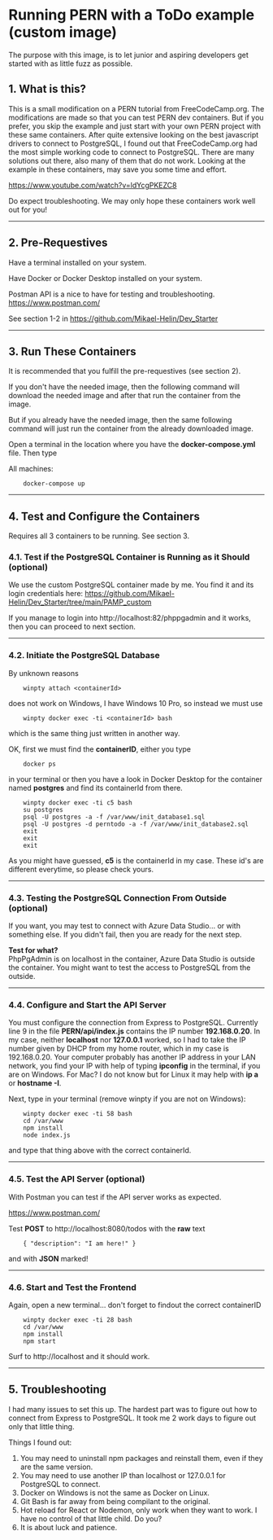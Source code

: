 # **Running PERN with a ToDo example (custom image)**

The purpose with this image, is to let junior and aspiring developers get started with as little fuzz as possible.

## **1. What is this?**

This is a small modification on a PERN tutorial from FreeCodeCamp.org. The modifications are made so that you can test PERN dev containers. But if you prefer, you skip the example and just start with your own PERN project with these same containers. After quite extensive looking on the best javascript drivers to connect to PostgreSQL, I found out that FreeCodeCamp.org had the most simple working code to connect to PostgreSQL. There are many solutions out there, also many of them that do not work. Looking at the example in these containers, may save you some time and effort.

https://www.youtube.com/watch?v=ldYcgPKEZC8

Do expect troubleshooting. We may only hope these containers work well out for you!

___

## **2. Pre-Requestives**

Have a terminal installed on your system.

Have Docker or Docker Desktop installed on your system.

Postman API is a nice to have for testing and troubleshooting. https://www.postman.com/

See section 1-2 in https://github.com/Mikael-Helin/Dev_Starter

___

## **3. Run These Containers**

It is recommended that you fulfill the pre-requestives (see section 2).

If you don't have the needed image, then the following command will download the needed image and after that run the container from the image.

But if you already have the needed image, then the same following command will just run the container from the already downloaded image.

Open a terminal in the location where you have the **docker-compose.yml** file. Then type

All machines:

        docker-compose up

___

## **4. Test and Configure the Containers**

Requires all 3 containers to be running. See section 3.

### **4.1. Test if the PostgreSQL Container is Running as it Should (optional)**

We use the custom PostgreSQL container made by me. You find it and its login credentials here: https://github.com/Mikael-Helin/Dev_Starter/tree/main/PAMP_custom

If you manage to login into http://localhost:82/phppgadmin and it works, then you can proceed to next section.

___

### **4.2. Initiate the PostgreSQL Database**

By unknown reasons

        winpty attach <containerId>

does not work on Windows, I have Windows 10 Pro, so instead we must use

        winpty docker exec -ti <containerId> bash

which is the same thing just written in another way.

OK, first we must find the **containerID**, either you type

        docker ps

in your terminal or then you have a look in Docker Desktop for the container named **postgres** and find its containerId from there.

        winpty docker exec -ti c5 bash
        su postgres
        psql -U postgres -a -f /var/www/init_database1.sql
        psql -U postgres -d perntodo -a -f /var/www/init_database2.sql
        exit
        exit
        exit

As you might have guessed, **c5** is the containerId in my case. These id's are different everytime, so please check yours.

___

### **4.3. Testing the PostgreSQL Connection From Outside (optional)**

If you want, you may test to connect with Azure Data Studio... or with something else. If you didn't fail, then you are ready for the next step.

**Test for what?**\
PhpPgAdmin is on localhost in the container, Azure Data Studio is outside the container. You might want to test the access to PostgreSQL from the outside.

___

### **4.4. Configure and Start the API Server**

You must configure the connection from Express to PostgreSQL. Currently line 9 in the file **PERN/api/index.js** contains the IP number **192.168.0.20**. In my case, neither **localhost** nor **127.0.0.1** worked, so I had to take the IP number given by DHCP from my home router, which in my case is 192.168.0.20. Your computer probably has another IP address in your LAN network, you find your IP with help of typing **ipconfig** in the terminal, if you are on Windows. For Mac? I do not know but for Linux it may help with **ip a** or **hostname -I**.

Next, type in your terminal (remove winpty if you are not on Windows):

        winpty docker exec -ti 58 bash
        cd /var/www
        npm install
        node index.js

and type that thing above with the correct containerId.

___

### **4.5. Test the API Server (optional)**

With Postman you can test if the API server works as expected.

https://www.postman.com/

Test **POST** to http://localhost:8080/todos with the **raw** text

        { "description": "I am here!" }

and with **JSON** marked!

___

### **4.6. Start and Test the Frontend**

Again, open a new terminal... don't forget to findout the correct containerID

        winpty docker exec -ti 28 bash
        cd /var/www
        npm install
        npm start

Surf to http://localhost and it should work.

___

## **5. Troubleshooting**

I had many issues to set this up. The hardest part was to figure out how to connect from Express to PostgreSQL. It took me 2 work days to figure out only that little thing.

Things I found out:
1. You may need to uninstall npm packages and reinstall them, even if they are the same version.
2. You may need to use another IP than localhost or 127.0.0.1 for PostgreSQL to connect.
3. Docker on Windows is not the same as Docker on Linux.
4. Git Bash is far away from being compilant to the original.
5. Hot reload for React or Nodemon, only work when they want to work. I have no control of that little child. Do you?
6. It is about luck and patience.

